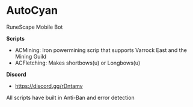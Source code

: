 # AutoCyan
RuneScape Mobile Bot

**Scripts**
- ACMining: Iron powermining scrip that supports Varrock East and the Mining Guild
- ACFletching: Makes shortbows(u) or Longbows(u)

**Discord**
- https://discord.gg/rDntamv

All scripts have built in Anti-Ban and error detection